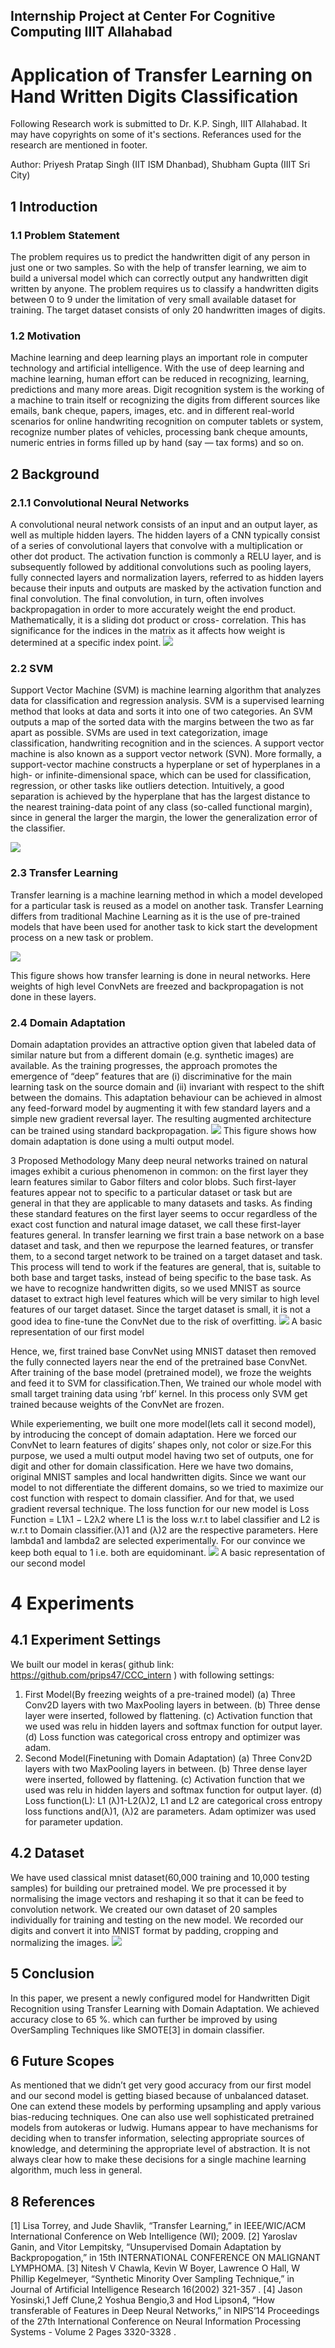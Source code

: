 ## Internship Project at Center For Cognitive Computing IIIT Allahabad
# Application of Transfer Learning on Hand Written Digits Classification
 Following Research work is submitted to Dr. K.P. Singh, IIIT Allahabad. It may have copyrights on some of it's sections. Referances used for the research are mentioned in footer.

Author: Priyesh Pratap Singh (IIT ISM Dhanbad), Shubham Gupta (IIIT Sri City)

## 1 Introduction
### 1.1 Problem Statement
The problem requires us to predict the handwritten digit of any person in just one or two samples. So with the help of transfer learning, we aim to build a universal model which can correctly output any handwritten digit written by anyone.
The problem requires us to classify a handwritten digits between 0 to 9 under the limitation of very small available dataset for training. The target dataset consists of only 20 handwritten images of digits.
### 1.2 Motivation
Machine learning and deep learning plays an important role in computer technology and artificial intelligence. With the use of deep learning and machine learning, human effort can be reduced in recognizing, learning, predictions and many more areas. Digit recognition system is the working of a machine to train itself or recognizing the digits from different sources like emails, bank cheque, papers, images, etc. and in different real-world scenarios for online handwriting recognition on computer tablets or system, recognize number plates of vehicles, processing bank cheque amounts, numeric entries in forms filled up by hand (say — tax forms) and so on.
## 2 Background
### 2.1.1 Convolutional Neural Networks
A convolutional neural network consists of an input and an output layer, as well as multiple hidden layers. The hidden layers of a CNN typically consist of a series of convolutional layers that convolve with a multiplication or other dot product. The activation function is commonly a RELU layer, and is subsequently followed by additional convolutions such as pooling layers, fully connected layers and normalization layers, referred to as hidden layers because their inputs and outputs are masked by the activation function and final convolution. The final convolution, in turn, often involves backpropagation in order to more accurately weight the end product. Mathematically, it is a sliding dot product or cross- correlation. This has significance for the indices in the matrix as it affects how weight is determined at a specific index point.
![](https://i2.wp.com/sefiks.com/wp-content/uploads/2017/11/cnn-procedure.png?resize=560%2C9999&ssl=1)

### 2.2 SVM
Support Vector Machine (SVM) is machine learning algorithm that analyzes data for classification and regression analysis. SVM is a supervised learning method that looks at data and sorts it into one of two categories. An SVM outputs a map of the sorted data with the margins between the two as far apart as possible. SVMs are used in text categorization, image classification, handwriting recognition and in the sciences. A support vector machine is also known as a support vector network (SVN). More formally, a support-vector machine constructs a hyperplane or set of hyperplanes in a high- or infinite-dimensional space, which can be used for classification, regression, or other tasks like outliers detection.
Intuitively, a good separation is achieved by the hyperplane that has the largest distance to the nearest training-data point of any class (so-called functional margin), since in general the larger the margin, the lower the generalization error of the classifier.

![](https://blog-c7ff.kxcdn.com/blog/wp-content/uploads/2017/02/Margin.png)

### 2.3 Transfer Learning
Transfer learning is a machine learning method in which a model developed for a particular task is reused as a model on another task. Transfer Learning differs from traditional Machine Learning as it is the use of pre-trained models that have been used for another task to kick start the development process on a new task or problem.

![](https://paperswithcode.com/media/tasks/transfer-learning_ZXA3KXi.jpg)

This figure shows how transfer learning is done in neural networks. Here weights of high level ConvNets are freezed and backpropagation is not done in these layers.

### 2.4 Domain Adaptation
Domain adaptation provides an attractive option given that labeled data of similar nature but from a different domain (e.g. synthetic images) are available. As the training progresses, the approach promotes the emergence of “deep” features that are (i) discriminative for the main learning task on the source domain and (ii) invariant with respect to the shift between the domains. This adaptation behaviour can be achieved in almost any feed-forward model by augmenting it with few standard layers and a simple new gradient reversal layer. The resulting augmented architecture can be trained using standard backpropagation.
![](https://miro.medium.com/max/2000/1*uDfooQ7EN9YdSRWM-PWeqw.png)
    This figure shows how domain adaptation is done using a multi output model.

3 Proposed Methodology
Many deep neural networks trained on natural images exhibit a curious phenomenon in common: on the first layer they learn features similar to Gabor filters and color blobs. Such first-layer features appear not to specific to a particular dataset or task but are general in that they are applicable to many datasets and tasks. As finding these standard features on the first layer seems to occur regardless of the exact cost function and natural image dataset, we call these first-layer features general.
In transfer learning we first train a base network on a base dataset and task, and then we repurpose the learned features, or transfer them, to a second target network to be trained on a target dataset and task. This process will tend to work if the features are general, that is, suitable to both base and target tasks, instead of being specific to the base task.
As we have to recognize handwritten digits, so we used MNIST as source dataset to extract high level features which will be very similar to high level features of our target dataset.
Since the target dataset is small, it is not a good idea to fine-tune the ConvNet due to the risk of overfitting.
![](https://i.ibb.co/JvKPDBB/figure123.jpg)
A basic representation of our first model


Hence, we, first trained base ConvNet using MNIST dataset then removed the fully connected layers near the end of the pretrained base ConvNet. After training of the base model (pretrained model), we froze the weights and feed it to SVM for classification.Then, We trained our whole model with small target training data using ’rbf’ kernel. In this process only SVM get trained because weights of the ConvNet are frozen.


While experiementing, we built one more model(lets call it second model), by introducing the concept of domain adaptation. Here we forced our ConvNet to learn features of digits’ shapes only, not color or size.For this purpose, we used a multi output model having two set of outputs, one for digit and other for domain classification. Here we have two domains, original MNIST samples and local handwritten digits. Since we want our model to not differentiate the different domains, so we tried to maximize our cost function with respect to domain classifier. And for that, we used gradient reversal technique.
The loss function for our new model is Loss Function = L1λ1 − L2λ2 where L1 is the loss w.r.t to label classifier and L2 is w.r.t to Domain classifier.(λ)1 and (λ)2 are the respective parameters.
Here lambda1 and lambda2 are selected experimentally. For our convince we keep both equal to 1 i.e. both are equidominant.
![](https://i.ibb.co/Bf8TWth/figure124.jpg")
A basic representation of our second model


# 4 Experiments
## 4.1 Experiment Settings
We built our model in keras( github link: https://github.com/prips47/CCC_intern ) with following settings:
1. First Model(By freezing weights of a pre-trained model)
(a) Three Conv2D layers with two MaxPooling layers in between.
(b) Three dense layer were inserted, followed by flattening.
(c) Activation function that we used was relu in hidden layers and softmax function for output layer.
(d) Loss function was categorical cross entropy and optimizer was adam.
2. Second Model(Finetuning with Domain Adaptation)
(a) Three Conv2D layers with two MaxPooling layers in between.
(b) Three dense layer were inserted, followed by flattening.
(c) Activation function that we used was relu in hidden layers and softmax function for output layer.
(d) Loss function(L): L1 (λ)1-L2(λ)2, L1 and L2 are categorical cross entropy loss functions and(λ)1, (λ)2 are parameters. Adam optimizer was used for parameter updation.

## 4.2 Dataset
We have used classical mnist dataset(60,000 training and 10,000 testing samples) for building our pretrained model. We pre processed it by normalising the image vectors and reshaping it so that it can be feed to convolution network. We created our own dataset of 20 samples individually for training and testing on the new model. We recorded our digits and convert it into MNIST format by padding, cropping and normalizing the images.
![](https://i.ibb.co/qWF3jK3/oursample.png)

## 5 Conclusion
In this paper, we present a newly configured model for Handwritten Digit Recognition using Transfer Learning with Domain Adaptation. We achieved accuracy close to 65 %. which can further be improved by using OverSampling Techniques like SMOTE[3] in domain classifier.

## 6 Future Scopes
As mentioned that we didn’t get very good accuracy from our first model and our second model is getting biased because of unbalanced dataset. One can extend these models by performing upsampling and apply various bias-reducing techniques. One can also use well sophisticated pretrained models from autokeras or ludwig.
Humans appear to have mechanisms for deciding when to transfer information, selecting appropriate sources of knowledge, and determining the appropriate level of abstraction. It is not always clear how to make these decisions for a single machine learning algorithm, much less in general.

## 8 References
[1] Lisa Torrey, and Jude Shavlik, “Transfer Learning,” in IEEE/WIC/ACM International Conference on Web Intelligence (WI); 2009.
[2] Yaroslav Ganin, and Vitor Lempitsky, “Unsupervised Domain Adaptation by Backpropogation,” in 15th INTERNATIONAL CONFERENCE ON MALIGNANT LYMPHOMA.
[3] Nitesh V Chawla, Kevin W Boyer, Lawrence O Hall, W Phillip Kegelmeyer, “Synthetic Minority Over Sampling Technique,” in Journal of Artificial Intelligence Research 16(2002) 321-357 .
[4] Jason Yosinski,1 Jeff Clune,2 Yoshua Bengio,3 and Hod Lipson4, “How transferable of Features in Deep Neural Networks,” in NIPS’14 Proceedings of the 27th International Conference on Neural Information Processing Systems - Volume 2 Pages 3320-3328 .
